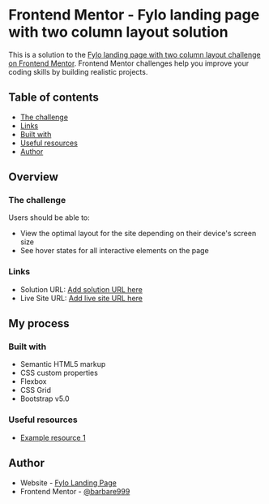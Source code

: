 # Frontend Mentor - Fylo landing page with two column layout solution

This is a solution to the [Fylo landing page with two column layout challenge on Frontend Mentor](https://github.com/barbare999/Fylo-landing-page.git). Frontend Mentor challenges help you improve your coding skills by building realistic projects. 

## Table of contents

  - [The challenge](#the-challenge)
  - [Links](#links)
  - [Built with](#built-with)
  - [Useful resources](#useful-resources)
- [Author](#author)

## Overview

### The challenge

Users should be able to:

- View the optimal layout for the site depending on their device's screen size
- See hover states for all interactive elements on the page

### Links

- Solution URL: [Add solution URL here](https://github.com/barbare999/Fylo-landing-page.git)
- Live Site URL: [Add live site URL here](https://barbare999.github.io/Fylo-landing-page/)

## My process

### Built with

- Semantic HTML5 markup
- CSS custom properties
- Flexbox
- CSS Grid
- Bootstrap v5.0

### Useful resources

- [Example resource 1](https://youtu.be/4sosXZsdy-s)

## Author

- Website - [Fylo Landing Page](https://barbare999.github.io/Fylo-landing-page/)
- Frontend Mentor - [@barbare999](https://www.frontendmentor.io/settings)